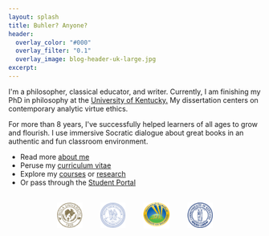 ```yaml
---
layout: splash
title: Buhler? Anyone?
header: 
  overlay_color: "#000"
  overlay_filter: "0.1"
  overlay_image: blog-header-uk-large.jpg
excerpt: 
--- 
```


I'm a philosopher, classical educator, and writer. Currently, I am finishing my PhD in philosophy at the [University of Kentucky.](https://philosophy.as.uky.edu/users/kebu226) My dissertation centers on contemporary analytic virtue ethics. 

For more than 8 years, I've successfully helped learners of all ages to grow and flourish. I use immersive Socratic dialogue about great books in an authentic and fun classroom environment.

* Read more [about me](/about)
* Peruse my [curriculum vitae](/cv)
* Explore my [courses](/teaching) or [research](/research)
* Or pass through the [Student Portal](/students) 
<br>

<div align="center"> &nbsp;&nbsp; <img src="/images/seal-biola.png" alt="Biola" height="50" align="center" hspace="10px" width="50"> &nbsp;&nbsp; <img src="/images/seal-thi.png" alt="Torrey Honors" height="50" width="50" align="center" hspace="10px"> &nbsp;&nbsp; <img src="/images/seal-balamand.png" alt="Balamand" height="52" width="52" align="center" hspace="10px"> &nbsp;&nbsp; <img src="/images/seal-uk.png" alt="Kentucky" height="50" width="50" align="center" hspace="10px"> &nbsp;&nbsp; </div>